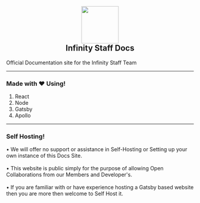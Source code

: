 <h2 align='center'>
  <img src="https://cdn.infinitybots.xyz/images/png/Infinity5.png" height='100px' width='100px' />
  <br> 
  Infinity Staff Docs
</h2>

<p>
 Official Documentation site for the Infinity Staff Team
</p>

<hr />

<h3>
Made with ❤️ Using!
</h3>
<ol>
  <li>React</li>
  <li>Node</li>
  <li>Gatsby</li>
  <li>Apollo</li>
</ol>

<hr />

<h3>Self Hosting!</h3>
<p>
 • We will offer no support or assistance in Self-Hosting or Setting up your own instance of this Docs Site.
<br /><br />
 • This website is public simply for the purpose of allowing Open Collaborations from our Members and Developer's.
<br /><br />
 • If you are familiar with or have experience hosting a Gatsby based website then you are more then welcome to Self Host it.
</p>
